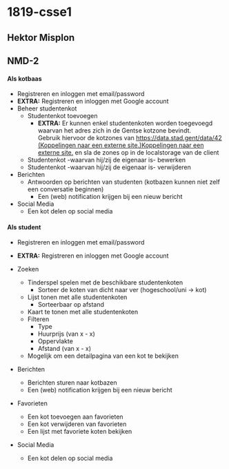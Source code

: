 # 1819-csse1
## Hektor Misplon
## NMD-2

#### Als kotbaas

-   Registreren en inloggen met email/password
-   **EXTRA:** Registreren en inloggen met Google account
-   Beheer studentenkot
    -   Studentenkot toevoegen
        -   **EXTRA:** Er kunnen enkel studentenkoten worden toegevoegd waarvan het adres zich in de Gentse kotzone bevindt.  
            Gebruik hiervoor de kotzones van [https://data.stad.gent/data/42 (Koppelingen naar een externe site.)Koppelingen naar een externe site.](https://data.stad.gent/data/42) en sla de zones op in de localstorage van de client
    -   Studentenkot -waarvan hij/zij de eigenaar is- bewerken
    -   Studentenkot -waarvan hij/zij de eigenaar is- verwijderen
-   Berichten
    -   Antwoorden op berichten van studenten (kotbazen kunnen niet zelf een conversatie beginnen)
        -   Een (web) notification krijgen bij een nieuw bericht
-   Social Media
    -   Een kot delen op social media

#### Als student

-   Registreren en inloggen met email/password
-   **EXTRA:** Registreren en inloggen met Google account
-   Zoeken
    -   Tinderspel spelen met de beschikbare studentenkoten
        -   Sorteer de koten van dicht naar ver (hogeschool/uni -> kot)
    -   Lijst tonen met alle studentenkoten
        -   Sorteerbaar op afstand
    -   Kaart te tonen met alle studentenkoten
    -   Filteren
        -   Type
        -   Huurprijs (van x - x)
        -   Oppervlakte
        -   Afstand (van x - x)
    -   Mogelijk om een detailpagina van een kot te bekijken

-   Berichten
    -   Berichten sturen naar kotbazen
    -   Een (web) notification krijgen bij een nieuw bericht
-   Favorieten
    -   Een kot toevoegen aan favorieten
    -   Een kot verwijderen van favorieten
    -   Een lijst met favoriete koten bekijken
-   Social Media
    -   Een kot delen op social media
